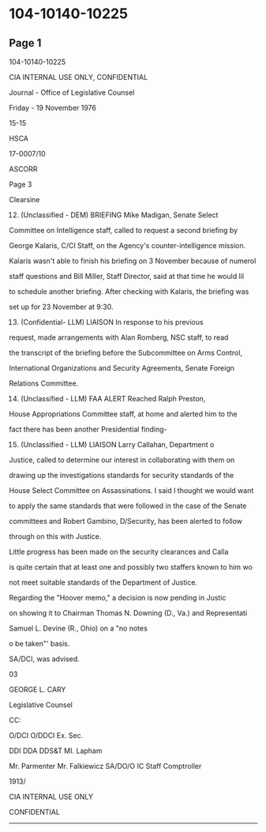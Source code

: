 # 104-10140-10225

## Page 1

104-10140-10225

CIA INTERNAL USE ONLY, CONFIDENTIAL

Journal - Office of Legislative Counsel

Friday - 19 November 1976

15-15

HSCA

17-0007/10

ASCORR

Page 3

Clearsine

12. (Unclassified - DEM) BRIEFING Mike Madigan, Senate Select

Committee on Intelligence staff, called to request a second briefing by

George Kalaris, C/CI Staff, on the Agency's counter-intelligence mission.

Kalaris wasn't able to finish his briefing on 3 November because of numerol

staff questions and Bill Miller, Staff Director, said at that time he would lil

to schedule another briefing. After checking with Kalaris, the briefing was

set up for 23 November at 9:30.

13. (Confidential- LLM) LIAISON In response to his previous

request, made arrangements with Alan Romberg, NSC staff, to read

the transcript of the briefing before the Subcommittee on Arms Control,

International Organizations and Security Agreements, Senate Foreign

Relations Committee.

14. (Unclassified - LLM) FAA ALERT Reached Ralph Preston,

House Appropriations Committee staff, at home and alerted him to the

fact there has been another Presidential finding-

15. (Unclassified - LLM) LIAISON Larry Callahan, Department o

Justice, called to determine our interest in collaborating with them on

drawing up the investigations standards for security standards of the

House Select Committee on Assassinations. I said I thought we would want

to apply the same standards that were followed in the case of the Senate

committees and Robert Gambino, D/Security, has been alerted to follow

through on this with Justice.

Little progress has been made on the security clearances and Calla

is quite certain that at least one and possibly two staffers known to him wo

not meet suitable standards of the Department of Justice.

Regarding the "Hoover memo," a decision is now pending in Justic

on showing it to Chairman Thomas N. Downing (D., Va.) and Representati

Samuel L. Devine (R., Ohio) on a "no notes

o be taken"' basis.

SA/DCI, was advised.

03

GEORGE L. CARY

Legislative Counsel

CC:

O/DCI O/DDCI Ex. Sec.

DDI DDA DDS&T MI. Lapham

Mr. Parmenter Mr. Falkiewicz SA/DO/O IC Staff Comptroller

1913/

CIA INTERNAL USE ONLY

CONFIDENTIAL

---

